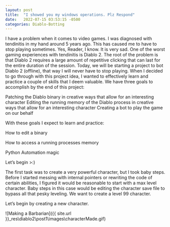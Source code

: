 ```yaml
---
layout: post
title:  "I showed you my windows operations. Plz Respond"
date:   2022-07-15 03:53:15 -0500
categories: Diablo-Botting
---
```

I have a problem when it comes to video games. I was diagnosed with tendinitis in my hand around 5 years ago. This has caused me to have to stop playing sometimes. Yes, Reader, I know. It is very sad. One of the worst gaming experiences with tendinitis is Diablo 2. The root of the problem is that Diablo 2 requires a large amount of repetitive clicking that can last for the entire duration of the session. Today, we will be starting a project to bot Diablo 2 (offline), that way I will never have to stop playing. 
When I decided to go through with this project idea, I wanted to effectively learn and practice a couple of skills that I deem valuable. We have three goals to accomplish by the end of this project:

Patching the Diablo binary in creative ways that allow for an interesting character
Editing the running memory of the Diablo process in creative ways that allow for an interesting character
Creating a bot to play the game on our behalf

With these goals I expect to learn and practice:

How to edit a binary

How to access a running processes memory

Python Automation magic

Let’s begin >:)

The first task was to create a very powerful character, but I took baby steps. Before I started messing with internal pointers or rewriting the code of certain abilities, I figured it would be reasonable to start with a max level character. Baby steps in this case would be editing the character save file to bypass all that pesky leveling. We want to create a level 99 character.

Let’s begin by creating a new character.

![Making a Barbarian]({{ site.url }}\_res\diablo2\post1\images\characterMade.gif)
